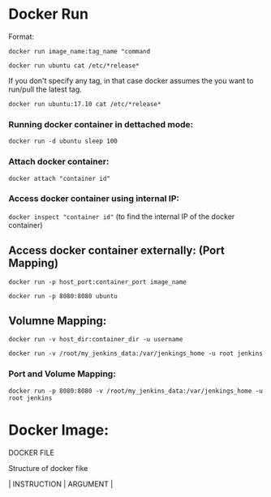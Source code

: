 # Docker Run

Format:

`docker run image_name:tag_name "command`

`docker run ubuntu cat /etc/*release*`

If you don't specify any tag, in that case docker assumes the you want to run/pull the latest tag.

`docker run ubuntu:17.10 cat /etc/*release*`

### Running docker container in dettached mode:

`docker run -d ubuntu sleep 100`

### Attach docker container:
`docker attach "container id"`

### Access docker container using internal IP:
`docker inspect "container id"` (to find the internal IP of the docker container)

## Access docker container externally: (Port Mapping)

`docker run -p host_port:container_port image_name`

`docker run -p 8080:8080 ubuntu`

## Volumne Mapping:

`docker run -v host_dir:container_dir -u username`

`docker run -v /root/my_jenkins_data:/var/jenkings_home -u root jenkins`

### Port and Volume Mapping:

`docker run -p 8080:8080 -v /root/my_jenkins_data:/var/jenkings_home -u root jenkins`


# Docker Image:

DOCKER FILE

Structure of docker fike

| INSTRUCTION | ARGUMENT |

